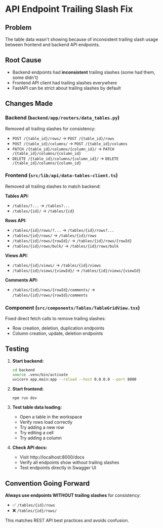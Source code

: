 # API Endpoint Trailing Slash Fix

## Problem
The table data wasn't showing because of inconsistent trailing slash usage between frontend and backend API endpoints.

## Root Cause
- Backend endpoints had **inconsistent** trailing slashes (some had them, some didn't)
- Frontend API client had trailing slashes everywhere
- FastAPI can be strict about trailing slashes by default

## Changes Made

### Backend (`backend/app/routers/data_tables.py`)
Removed all trailing slashes for consistency:
- `POST /{table_id}/rows/` → `POST /{table_id}/rows`
- `POST /{table_id}/columns/` → `POST /{table_id}/columns`
- `PATCH /{table_id}/columns/{column_id}/` → `PATCH /{table_id}/columns/{column_id}`
- `DELETE /{table_id}/columns/{column_id}/` → `DELETE /{table_id}/columns/{column_id}`

### Frontend (`src/lib/api/data-tables-client.ts`)
Removed all trailing slashes to match backend:

**Tables API:**
- `/tables/?...` → `/tables?...`
- `/tables/{id}/` → `/tables/{id}`

**Rows API:**
- `/tables/{id}/rows/?...` → `/tables/{id}/rows?...`
- `/tables/{id}/rows/` → `/tables/{id}/rows`
- `/tables/{id}/rows/{rowId}/` → `/tables/{id}/rows/{rowId}`
- `/tables/{id}/rows/bulk/` → `/tables/{id}/rows/bulk`

**Views API:**
- `/tables/{id}/views/` → `/tables/{id}/views`
- `/tables/{id}/views/{viewId}/` → `/tables/{id}/views/{viewId}`

**Comments API:**
- `/tables/{id}/rows/{rowId}/comments/` → `/tables/{id}/rows/{rowId}/comments`

### Component (`src/components/Tables/TableGridView.tsx`)
Fixed direct fetch calls to remove trailing slashes:
- Row creation, deletion, duplication endpoints
- Column creation, update, deletion endpoints

## Testing

1. **Start backend:**
   ```bash
   cd backend
   source .venv/bin/activate
   uvicorn app.main:app --reload --host 0.0.0.0 --port 8000
   ```

2. **Start frontend:**
   ```bash
   npm run dev
   ```

3. **Test table data loading:**
   - Open a table in the workspace
   - Verify rows load correctly
   - Try adding a new row
   - Try editing a cell
   - Try adding a column

4. **Check API docs:**
   - Visit http://localhost:8000/docs
   - Verify all endpoints show without trailing slashes
   - Test endpoints directly in Swagger UI

## Convention Going Forward

**Always use endpoints WITHOUT trailing slashes** for consistency:
- ✅ `/tables/{id}/rows`
- ❌ `/tables/{id}/rows/`

This matches REST API best practices and avoids confusion.
